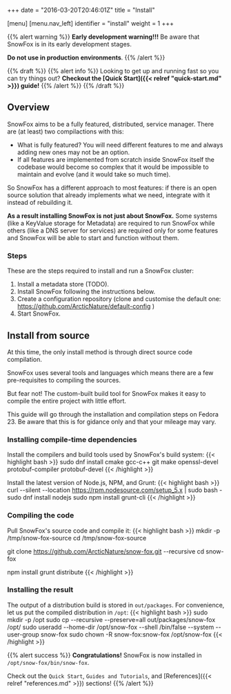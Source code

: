 +++
date = "2016-03-20T20:46:01Z"
title = "Install"

[menu]
  [menu.nav_left]
    identifier = "install"
    weight = 1
+++

{{% alert warning %}}
  **Early development warning!!!**
  Be aware that SnowFox is in its early development stages.

  **Do not use in production environments**.
{{% /alert %}}

{{% draft %}}
{{% alert info %}}
Looking to get up and running fast so you can try things out?
**Checkout the [Quick Start]({{< relref "quick-start.md" >}}) guide!**
{{% /alert %}}
{{% /draft %}}


Overview
--------
SnowFox aims to be a fully featured, distributed, service manager.
There are (at least) two compilactions with this:

  * What is fully featured?
    You will need different features to me and always adding new ones
    may not be an option.
  * If all features are implemented from scratch inside SnowFox itself
    the codebase would become so complex that it would be impossible to
    maintain and evolve (and it would take so much time).

So SnowFox has a different approach to most features: if there is an open
source solution that already implements what we need, integrate with it
instead of rebuilding it.

**As a result installing SnowFox is not just about SnowFox.**
Some systems (like a KeyValue storage for Metadata) are required to run
SnowFox while others (like a DNS server for services) are required only for
some features and SnowFox will be able to start and function without them.

### Steps
These are the steps required to install and run a SnowFox cluster:

  1. Install a metadata store (TODO).
  2. Install SnowFox following the instructions below.
  3. Create a configuration repository (clone and customise the default one:
     https://github.com/ArcticNature/default-config )
  4. Start SnowFox.


Install from source
-------------------
At this time, the only install method is through direct
source code compilation.

SnowFox uses several tools and languages which means there are
a few pre-requisites to compiling the sources.

But fear not!
The custom-built build tool for SnowFox makes it
easy to compile the entire project with little effort.

This guide will go through the installation and compilation
steps on Fedora 23.
Be aware that this is for gidance only and that your mileage may vary.

### Installing compile-time dependencies
Install the compilers and build tools used by SnowFox's build system:
{{< highlight bash >}}
sudo dnf install cmake gcc-c++ git make openssl-devel protobuf-compiler protobuf-devel
{{< /highlight >}}

Install the latest version of Node.js, NPM, and Grunt:
{{< highlight bash >}}
curl --silent --location https://rpm.nodesource.com/setup_5.x | sudo bash -
sudo dnf install nodejs
sudo npm install grunt-cli
{{< /highlight >}}

### Compiling the code
Pull SnowFox's source code and compile it:
{{< highlight bash >}}
mkdir -p /tmp/snow-fox-source
cd /tmp/snow-fox-source

git clone https://github.com/ArcticNature/snow-fox.git --recursive
cd snow-fox

npm install
grunt distribute
{{< /highlight >}}

### Installing the result
The output of a distribution build is stored in `out/packages`.
For convenience, let us put the compiled distribution in `/opt`:
{{< highlight bash >}}
sudo mkdir -p /opt
sudo cp --recursive --preserve=all out/packages/snow-fox /opt/
sudo useradd --home-dir /opt/snow-fox --shell /bin/false --system --user-group snow-fox
sudo chown -R snow-fox:snow-fox /opt/snow-fox
{{< /highlight >}}

{{% alert success %}}
  **Congratulations!**
  SnowFox is now installed in `/opt/snow-fox/bin/snow-fox`.

  Check out the `Quick Start`,
  `Guides and Tutorials`, and
  [References]({{< relref "references.md" >}}) sections!
{{% /alert %}}
